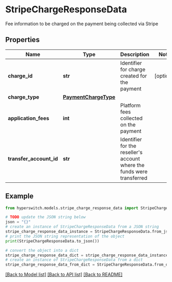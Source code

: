 # StripeChargeResponseData

Fee information to be charged on the payment being collected via Stripe

## Properties

Name | Type | Description | Notes
------------ | ------------- | ------------- | -------------
**charge_id** | **str** | Identifier for charge created for the payment | [optional] 
**charge_type** | [**PaymentChargeType**](PaymentChargeType.md) |  | 
**application_fees** | **int** | Platform fees collected on the payment | 
**transfer_account_id** | **str** | Identifier for the reseller&#39;s account where the funds were transferred | 

## Example

```python
from hyperswitch.models.stripe_charge_response_data import StripeChargeResponseData

# TODO update the JSON string below
json = "{}"
# create an instance of StripeChargeResponseData from a JSON string
stripe_charge_response_data_instance = StripeChargeResponseData.from_json(json)
# print the JSON string representation of the object
print(StripeChargeResponseData.to_json())

# convert the object into a dict
stripe_charge_response_data_dict = stripe_charge_response_data_instance.to_dict()
# create an instance of StripeChargeResponseData from a dict
stripe_charge_response_data_from_dict = StripeChargeResponseData.from_dict(stripe_charge_response_data_dict)
```
[[Back to Model list]](../README.md#documentation-for-models) [[Back to API list]](../README.md#documentation-for-api-endpoints) [[Back to README]](../README.md)


